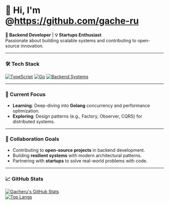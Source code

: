 # 👋 Hi, I'm @https://github.com/gache-ru

**🚀 Backend Developer** | **💡 Startups Enthusiast**  
Passionate about building scalable systems and contributing to open-source innovation.

---

### 🛠️ Tech Stack
[![TypeScript](https://img.shields.io/badge/TypeScript-3178C6?style=flat&logo=typescript&logoColor=white)](https://www.typescriptlang.org/)
[![Go](https://img.shields.io/badge/Go-00ADD8?style=flat&logo=go&logoColor=white)](https://go.dev/)
[![Backend Systems](https://img.shields.io/badge/Backend-Architecture-4A154B?style=flat&logo=serverless)]()

---

### 🌱 Current Focus
- **Learning**: Deep-diving into **Golang** concurrency and performance optimization.
- **Exploring**: Design patterns (e.g., Factory, Observer, CQRS) for distributed systems.

---

### 👯 Collaboration Goals
- Contributing to **open-source projects** in backend development.
- Building **resilient systems** with modern architectural patterns.
- Partnering with **startups** to solve real-world problems with code.

---
### 📈 GitHub Stats
[![Gacheru's GitHub Stats](https://github-readme-stats.vercel.app/api?username=gache-ru&show_icons=true&theme=radical)](https://github.com/gache-ru)  
[![Top Langs](https://github-readme-stats.vercel.app/api/top-langs/?username=gache-ru&layout=compact&theme=radical)](https://github.com/gache-ru)
